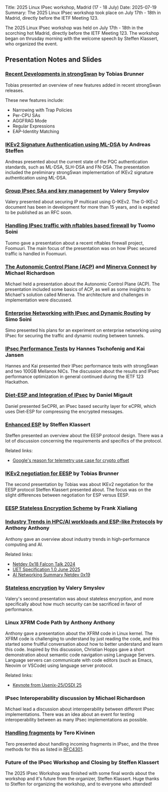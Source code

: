 Title: 2025 Linux IPsec workshop, Madrid (17 - 18 July)
Date: 2025-07-19
Summary: The 2025 Linux IPsec workshop took place on July 17th - 18th in Madrid, directly before the IETF Meeting 123.

The 2025 Linux IPsec workshop was held on July 17th - 18th in the scorching hot Madrid,
directly before the IETF Meeting 123.
The workshop began on thrusday morning with the welcome speech by Steffen Klassert, who organized the event.

## Presentation Notes and Slides

### [Recent Developments in strongSwan]({static}/slides/2025/brunner-strongswan-developments.pdf) by Tobias Brunner
Tobias presented an overview of new features added in recent strongSwan releases.

These new features include:

- Narrowing with Trap Policies
- Per-CPU SAs
- AGGFRAG Mode
- Regular Expressions
- EAP-Identity Matching

### [IKEv2 Signature Authentication using ML-DSA]({static}/slides/2025/steffen-pqc-auth-for-ikev2.pdf) by Andreas Steffen
Andreas presented about the current state of the PQC authentication standards, such as ML-DSA, SLH-DSA and FN-DSA. The presentation included the preliminary strongSwan implementation of IKEv2 signature authentication using ML-DSA.

### [Group IPsec SAs and key management]({static}/slides/2025/smyslov-g-ikev2.pdf) by Valery Smyslov
Valery presented about securing IP multicast using G-IKEv2.
The G-IKEv2 document has been in development for more than 15 years, and is expeted to be published as an RFC soon.


### [Handling IPsec traffic with nftables based firewall]({static}/slides/2025/soini-handling-ipsec-with-foomuuri.pdf) by Tuomo Soini
Tuomo gave a presentation about a recent nftables firewall project, Foomuuri. The main focus of the presentation was on how IPsec secured traffic is handled in Foomuuri.


### [The Autonomic Control Plane (ACP)]({static}/slides/2025/richardson-whatsacp.pdf) and [Minerva Connect]({static}/slides/2025/richardson-minerva.pdf) by Michael Richardson
Michael held a presentation about the Autonomic Control Plane (ACP).
The presentation included some basics of ACP, as well as some insights to Michael's solution called Minerva.
The architecture and challenges in implementation were discussed.

### [Enterprise Networking with IPsec and Dynamic Routing]({static}/slides/2025/enterprise-networking-with-ipsec-and-dynamic-routing.pdf) by Simo Soini
Simo presented his plans for an experiment on enterprise networking using IPsec for securing the traffic and dynamic routing between tunnels.


### [IPsec Performance Tests]({static}/slides/2025/tschofenig-jansen-ipsec-performance-test.pdf) by Hannes Tschofenig and Kai Jansen
Hannes and Kai presented their IPsec performance tests with strongSwan and two 100GB Mellanox NICs.
The discussion about the results and IPsec performance optimization in general continued during the IETF 123 Hackathon.


### [Diet-ESP and Integration of IPsec]({static}/slides/2025/migault-diet-esp.pdf) by Daniel Migault
Daniel presented SeCPRI, an IPsec based security layer for eCPRI, which uses Diet-ESP for compressing the encrypted messages.

### [Enhanced ESP]({static}/slides/2025/klassert-enhanced-esp.pdf) by Steffen Klassert
Steffen presented an overview about the EESP protocol design.
There was a lot of discussion concerning the requirements and specifics of the protocol.

Related links:

- [Google's reason for telemetry use case for crypto offset](https://netdevconf.info/0x18/docs/netdev-0x18-paper43-talk-slides/Introduction%20to%20Falcon%20Reliable%20Transport.pdf)


### [IKEv2 negotiation for EESP]({static}/slides/2025/brunner-eesp-ikev2.pdf) by Tobias Brunner
The second presentation by Tobias was about IKEv2 negotiation for the EESP protocol Steffen Klassert presented about.
The focus was on the slight differences between negotiation for ESP versus EESP.


### [EESP Stateless Encryption Scheme]({static}/slides/2025/xialiang-eesp-stateless-encryption.pdf) by Frank Xialiang


### [Industry Trends in HPC/AI workloads and ESP-like Protocols]({static}/slides/2025/) by Anthony Anthony
Anthony gave an overview about industry trends in high-performance computing and AI.

Related links:

- [Netdev 0x18 Falcon Talk 2024](https://netdevconf.info/0x18/docs/netdev-0x18-paper43-talk-slides/Introduction%20to%20Falcon%20Reliable%20Transport.pdf)
- [UET Specification 1.0 June 2025](https://ultraethernet.org/wp-content/uploads/sites/20/2025/06/UE-Specification-6.11.25.pdf)
- [AI Networking Summary Netdev 0x19](https://netdevconf.info/0x19/sessions/bof/networking-for-ai-bof.html)



### [Stateless encryption]({static}/slides/2025/smyslov-stateless-encryption.pdf) by Valery Smyslov
Valery's second presentation was about stateless encryption,
and more specifically about how much security can be sacrificed in favor of performance.


### Linux XFRM Code Path by Anthony Anthony
Anthony gave a presentation about the XFRM code in Linux kernel.
The XFRM code is challenging to understand by just reading the code, and this started some fruitful conversation about how to better understand and learn this code.
Inspired by this discussion, Christian Hopps gave a short demonstration about semantic code navigation using Language Servers.
Language servers can communicate with code editors (such as Emacs, Neovim or VSCode) using language server protocol.

Related links:

- [Keynote from Usenix-25/OSDI 25](https://www.usenix.org/conference/atc25/presentation/berger)


### IPsec Interoperability discussion by Michael Richardson
Michael lead a discussion about interoperability between different IPsec implementations.
There was an idea about an event for testing interoperability between as many IPsec implementations as possible.


### [Handling fragments]({static}/slides/2025/kivinen-handling-fragments.pdf) by Tero Kivinen
Tero presented about handling incoming fragments in IPsec, and the three methods for this as listed in [RFC4301](https://datatracker.ietf.org/doc/html/rfc4301).


### Future of the IPsec Workshop and Closing by Steffen Klassert
The 2025 IPsec Workshop was finished with some final words about the workshop and it's future from the organizer, Steffen Klassert. Huge thanks to Steffen for organizing the workshop, and to everyone who attended!
